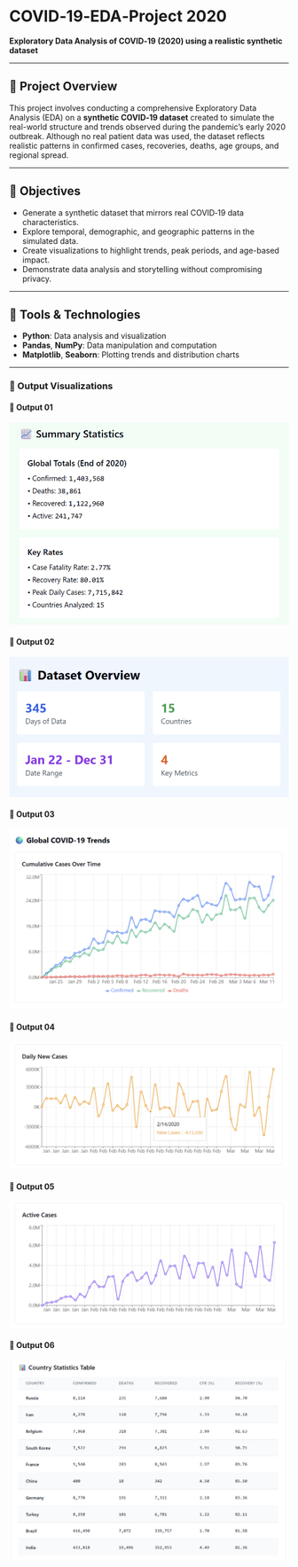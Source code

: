 # COVID‑19‑EDA‑Project 2020

**Exploratory Data Analysis of COVID‑19 (2020) using a realistic synthetic dataset**

---

## 📘 Project Overview

This project involves conducting a comprehensive Exploratory Data Analysis (EDA) on a **synthetic COVID‑19 dataset** created to simulate the real-world structure and trends observed during the pandemic’s early 2020 outbreak. Although no real patient data was used, the dataset reflects realistic patterns in confirmed cases, recoveries, deaths, age groups, and regional spread.

---

## 🚀 Objectives

- Generate a synthetic dataset that mirrors real COVID‑19 data characteristics.
- Explore temporal, demographic, and geographic patterns in the simulated data.
- Create visualizations to highlight trends, peak periods, and age-based impact.
- Demonstrate data analysis and storytelling without compromising privacy.

---

## 🧰 Tools & Technologies

- **Python**: Data analysis and visualization
- **Pandas**, **NumPy**: Data manipulation and computation
- **Matplotlib**, **Seaborn**: Plotting trends and distribution charts

---
### 📸 Output Visualizations

#### 🔹 Output 01
![Output 01](output01.png)

#### 🔹 Output 02
![Output 02](output02.png)

#### 🔹 Output 03
![Output 03](output03.png)

#### 🔹 Output 04
![Output 04](output04.png)

#### 🔹 Output 05
![Output 05](output05.png)

#### 🔹 Output 06
![Output 06](output06.png)



